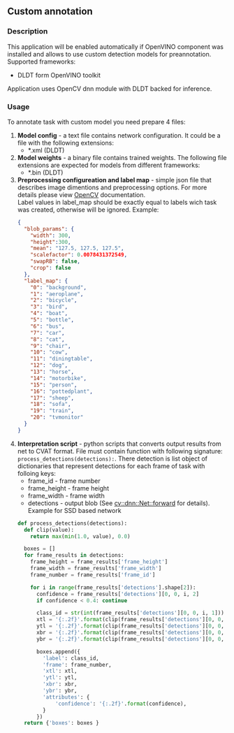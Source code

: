 ## Custom annotation

### Description

This application will be enabled automatically if OpenVINO component was installed and allows to use custom detection models for preannotation.
Supported frameworks:
* DLDT form OpenVINO toolkit

Application uses OpenCV dnn module with DLDT backed for inference.

### Usage
To annotate task with custom model you need prepare 4 files:
1. **Model config** - a text file contains network configuration. It could be a file with the following extensions:
   * *.xml (DLDT)
1. **Model weights** - a binary file contains trained weights. The following file extensions are expected for models from different frameworks:
   * *.bin (DLDT)
1. **Preprocessing configureation and label map** - simple json file that describes image dimentions and preprocessing options. For more details please view [OpenCV](https://docs.opencv.org/3.4/d6/d0f/group__dnn.html#ga0b7b7c3c530b747ef738178835e1e70f) documentation.  
Label values in label_map should be exactly equal to labels wich task was created, otherwise will be ignored.
  Example:
    ```json
    {
      "blob_params": {
        "width": 300,
        "height":300,
        "mean": "127.5, 127.5, 127.5",
        "scalefactor": 0.0078431372549,
        "swapRB": false,
        "crop": false
      },
      "label_map": {
        "0": "background",
        "1": "aeroplane",
        "2": "bicycle",
        "3": "bird",
        "4": "boat",
        "5": "bottle",
        "6": "bus",
        "7": "car",
        "8": "cat",
        "9": "chair",
        "10": "cow",
        "11": "diningtable",
        "12": "dog",
        "13": "horse",
        "14": "motorbike",
        "15": "person",
        "16": "pottedplant",
        "17": "sheep",
        "18": "sofa",
        "19": "train",
        "20": "tvmonitor"
      }
    }
    ```
1. **Interpretation script** - python scripts that converts output results from net to CVAT format. File must contain function with following signature: `process_detections(detections):`. There detection is list object of dictionaries that represent detections for each frame of task with folloing keys:
   * frame_id - frame number
   * frame_height - frame height
   * frame_width - frame width
   * detections - output blob (See [cv::dnn::Net::forward](https://docs.opencv.org/3.4/db/d30/classcv_1_1dnn_1_1Net.html#a98ed94cb6ef7063d3697259566da310b) for details).  
    Example for SSD based network
    ```python
    def process_detections(detections):
      def clip(value):
        return max(min(1.0, value), 0.0)

      boxes = []
      for frame_results in detections:
        frame_height = frame_results['frame_height']
        frame_width = frame_results['frame_width']
        frame_number = frame_results['frame_id']

        for i in range(frame_results['detections'].shape[2]):
          confidence = frame_results['detections'][0, 0, i, 2]
          if confidence < 0.4: continue

          class_id = str(int(frame_results['detections'][0, 0, i, 1]))
          xtl = '{:.2f}'.format(clip(frame_results['detections'][0, 0, i, 3]) * frame_width)
          ytl = '{:.2f}'.format(clip(frame_results['detections'][0, 0, i, 4]) * frame_height)
          xbr = '{:.2f}'.format(clip(frame_results['detections'][0, 0, i, 5]) * frame_width)
          ybr = '{:.2f}'.format(clip(frame_results['detections'][0, 0, i, 6]) * frame_height)

          boxes.append({
            'label': class_id,
            'frame': frame_number,
            'xtl': xtl,
            'ytl': ytl,
            'xbr': xbr,
            'ybr': ybr,
            'attributes': {
                'confidence': '{:.2f}'.format(confidence),
            }
          })
      return {'boxes': boxes }
    ```
